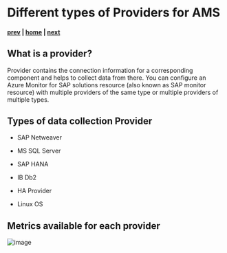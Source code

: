 # Different types of Providers for AMS

#### [prev](./availability&pricing.md) | [home](./introduction.md)  | [next](./prerequisites&config.md)

## What is a provider?

Provider contains the connection information for a corresponding component and helps to collect data from there. You can configure an Azure Monitor for SAP solutions resource (also known as SAP monitor resource) with multiple providers of the same type or multiple providers of multiple types.


## Types of data collection Provider

* SAP Netweaver

* MS SQL Server

* SAP HANA

* IB Db2

* HA Provider

* Linux OS


## Metrics available for each provider

![image](https://user-images.githubusercontent.com/102125916/197125052-a4c78269-64b8-4b11-8ae7-9e3246642747.png)
